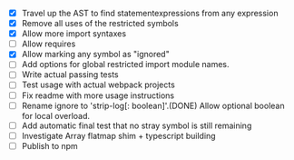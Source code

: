 - [X] Travel up the AST to find statementexpressions from any expression
- [X] Remove all uses of the restricted symbols
- [X] Allow more import syntaxes
- [ ] Allow requires
- [X] Allow marking any symbol as "ignored"
- [ ] Add options for global restricted import module names.
- [ ] Write actual passing tests
- [ ] Test usage with actual webpack projects
- [ ] Fix readme with more usage instructions
- [ ] Rename ignore to 'strip-log[: boolean]'.(DONE) Allow optional boolean for local overload.
- [ ] Add automatic final test that no stray symbol is still remaining
- [ ] Investigate Array flatmap shim + typescript building 
- [ ] Publish to npm